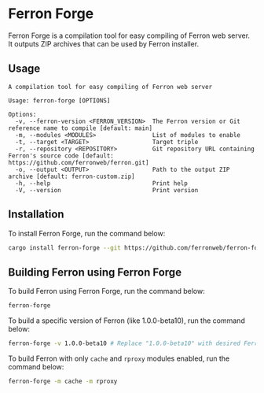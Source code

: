 # Ferron Forge

Ferron Forge is a compilation tool for easy compiling of Ferron web server. It outputs ZIP archives that can be used by Ferron installer.

## Usage

```
A compilation tool for easy compiling of Ferron web server

Usage: ferron-forge [OPTIONS]

Options:
  -v, --ferron-version <FERRON_VERSION>  The Ferron version or Git reference name to compile [default: main]
  -m, --modules <MODULES>                List of modules to enable
  -t, --target <TARGET>                  Target triple
  -r, --repository <REPOSITORY>          Git repository URL containing Ferron's source code [default: https://github.com/ferronweb/ferron.git]
  -o, --output <OUTPUT>                  Path to the output ZIP archive [default: ferron-custom.zip]
  -h, --help                             Print help
  -V, --version                          Print version
```

## Installation

To install Ferron Forge, run the command below:

```bash
cargo install ferron-forge --git https://github.com/ferronweb/ferron-forge.git
```

## Building Ferron using Ferron Forge

To build Ferron using Ferron Forge, run the command below:

```bash
ferron-forge
```

To build a specific version of Ferron (like 1.0.0-beta10), run the command below:

```bash
ferron-forge -v 1.0.0-beta10 # Replace "1.0.0-beta10" with desired Ferron version
```

To build Ferron with only `cache` and `rproxy` modules enabled, run the command below:

```bash
ferron-forge -m cache -m rproxy
```